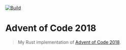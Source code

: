 [![Build][build-img]][build-url]

# Advent of Code 2018

> My Rust implementation of [Advent of Code 2018][aoc-url].

[build-img]: https://travis-ci.com/flyingP0tat0/aoc-2018.svg?branch=master
[build-url]: https://travis-ci.com/flyingP0tat0/aoc-2018
[aoc-url]: https://adventofcode.com/2018

